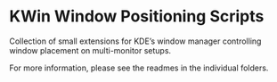 # KWin Window Positioning Scripts

Collection of small extensions for KDE’s window manager controlling window placement on multi-monitor setups.

For more information, please see the readmes in the individual folders.
